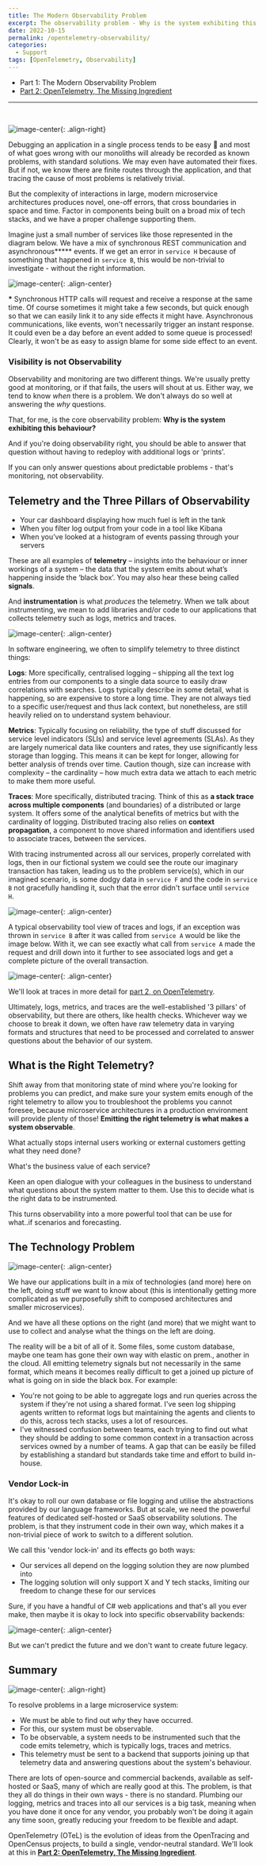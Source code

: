 ```yaml
---
title: The Modern Observability Problem
excerpt: The observability problem - Why is the system exhibiting this behaviour?
date: 2022-10-15
permalink: /opentelemetry-observability/
categories:
  - Support
tags: [OpenTelemetry, Observability]
---
```


- Part 1: The Modern Observability Problem
- [Part 2: OpenTelemetry, The Missing Ingredient](/opentelemetry)

----------------------------
<br/>

![image-center](/assets/images/opentelemetry/stack3.png){: .align-right}

Debugging an application in a single process tends to be easy 💪 and most of what goes wrong with our monoliths will already be recorded as known problems, with standard solutions. We may even have automated their fixes. But if not, we know there are finite routes through the application, and that tracing the cause of most problems is relatively trivial.

But the complexity of interactions in large, modern microservice architectures produces novel, one-off errors, that cross boundaries in space and time. Factor in components being built on a broad mix of tech stacks, and we have a proper challenge supporting them.

Imagine just a small number of services like those represented in the diagram below. We have a mix of synchronous REST communication and asynchronous**\*** events. If we get an error in `service H` because of something that happened in `service B`, this would be non-trivial to investigate - without the right information.

![image-center](/assets/images/opentelemetry/microservices.png){: .align-center}

**\*** Synchronous HTTP calls will request and receive a response at the same time. Of course sometimes it might take a few seconds, but quick enough so that we can easily link it to any side effects it might have. Asynchronous communications, like events, won't necessarily trigger an instant response. It could even be a day before an event added to some queue is processed! Clearly, it won't be as easy to assign blame for some side effect to an event.

### Visibility is not Observability

Observability and monitoring are two different things. We're usually pretty good at monitoring, or if that fails, the users will shout at us. Either way, we tend to know *when* there is a problem. We don't always do so well at answering the *why* questions.

That, for me, is the core observability problem: **Why is the system exhibiting this behaviour?**

And if you're doing observability right, you should be able to answer that question without having to redeploy with additional logs or 'prints'.

If you can only answer questions about predictable problems - that's monitoring, not observability.

## Telemetry and the Three Pillars of Observability

- Your car dashboard displaying how much fuel is left in the tank
- When you filter log output from your code in a tool like Kibana
- When you’ve looked at a histogram of events passing through your servers

These are all examples of **telemetry** – insights into the behaviour or inner workings of a system – the data that the system emits about what’s happening inside the ‘black box’. You may also hear these being called **signals**.

And **instrumentation** is what *produces* the telemetry. When we talk about instrumenting, we mean to add libraries and/or code to our applications that collects telemetry such as logs, metrics and traces.

![image-center](/assets/images/opentelemetry/signals2.png){: .align-center}

In software engineering, we often to simplify telemetry to three distinct things:

**Logs**: More specifically, centralised logging – shipping all the text log entries from our components to a single data source to easily draw correlations with searches. Logs typically describe in some detail, what is happening, so are expensive to store a long time. They are not always tied to a specific user/request and thus lack context, but nonetheless, are still heavily relied on to understand system behaviour.

**Metrics**: Typically focusing on reliability, the type of stuff discussed for service level indicators (SLIs) and service level agreements (SLAs). As they are largely numerical data like counters and rates, they use significantly less storage than logging. This means it can be kept for longer, allowing for better analysis of trends over time. Caution though, size can increase with complexity – the cardinality – how much extra data we attach to each metric to make them more useful.

**Traces**: More specifically, distributed tracing. Think of this as **a stack trace across multiple components** (and boundaries) of a distributed or large system. It offers some of the analytical benefits of metrics but with the cardinality of logging. Distributed tracing also relies on **context propagation**, a component to move shared information and identifiers used to associate traces, between the services.

With tracing instrumented across all our services, properly correlated with logs, then in our fictional system we could see the route our imaginary transaction has taken, leading us to the problem service(s), which in our imagined scenario, is some dodgy data in `service F` and the code in `service B` not gracefully handling it, such that the error didn't surface until `service H`.

![image-center](/assets/images/opentelemetry/microservices2.png){: .align-center}

A typical observability tool view of traces and logs, if an exception was thrown in `service B` after it was called from `service A` would be like the image below. With it, we can see exactly what call from `service A` made the request and drill down into it further to see associated logs and get a complete picture of the overall transaction.

![image-center](/assets/images/opentelemetry/ai-spans.png){: .align-center}

We'll look at traces in more detail for [part 2, on OpenTelemetry](/opentelemetry).

Ultimately, logs, metrics, and traces are the well-established '3 pillars' of observability, but there are others, like health checks. Whichever way we choose to break it down, we often have raw telemetry data in varying formats and structures that need to be processed and correlated to answer questions about the behavior of our system.

## What is the Right Telemetry?

Shift away from that monitoring state of mind where you're looking for problems you can predict, and make sure your system emits enough of the right telemetry to allow you to troubleshoot the problems you cannot foresee, because microservice architectures in a production environment will provide plenty of those! **Emitting the right telemetry is what makes a system observable**.

What actually stops internal users working or external customers getting what they need done?

What's the business value of each service?

Keen an open dialogue with your colleagues in the business to understand what questions about the system  matter to them. Use this to decide what is the right data to be instrumented.

This turns observability into a more powerful tool that can be use for what..if scenarios and forecasting.

## The Technology Problem

![image-center](/assets/images/opentelemetry/tech1.png){: .align-center}

We have our applications built in a mix of technologies (and more) here on the left, doing stuff we want to know about (this is intentionally getting more complicated as we purposefully shift to composed architectures and smaller microservices).

And we have all these options on the right (and more) that we might want to use to collect and analyse what the things on the left are doing.

The reality will be a bit of all of it. Some files, some custom database, maybe one team has gone their own way with elastic on prem., another in the cloud. All emitting telemetry signals but not necessarily in the same format, which means it becomes really difficult to get a joined up picture of what is going on in side the black box. For example:

- You're not going to be able to aggregate logs and run queries across the system if they're not using a shared format. I've seen log shipping agents written to reformat logs but maintaining the agents and clients to do this, across tech stacks, uses a lot of resources.
- I've witnessed confusion between teams, each trying to find out what they should be adding to some common context in a transaction across services owned by a number of teams. A gap that can be easily be filled by establishing a standard but standards take time and effort to build in-house.

### Vendor Lock-in

It's okay to roll our own database or file logging and utilise the abstractions provided by our language frameworks. But at scale, we need the powerful features of dedicated self-hosted or SaaS observability solutions. The problem, is that they instrument code in their own way, which makes it a non-trivial piece of work to switch to a different solution.

We call this 'vendor lock-in' and its effects go both ways:

- Our services all depend on the logging solution they are now plumbed into
- The logging solution will only support X and Y tech stacks, limiting our freedom to change these for our services

Sure, if you have a handful of C# web applications and that's all you ever make, then maybe it is okay to lock into specific observability backends:

![image-center](/assets/images/opentelemetry/tech2.png){: .align-center}

But we can't predict the future and we don't want to create future legacy.

## Summary

![image-center](/assets/images/opentelemetry/observable.png){: .align-right}

To resolve problems in a large microservice system:

- We must be able to find out *why* they have occurred.
- For this, our system must be observable.
- To be observable, a system needs to be instrumented such that the code emits telemetry, which is typically logs, traces and metrics.
- This telemetry must be sent to a backend that supports joining up that telemetry data and answering questions about the system's behaviour.

There are lots of open-source and commercial backends, available as self-hosted or SaaS, many of which are really good at this. The problem, is that they all do things in their own ways - there is no standard. Plumbing our logging, metrics and traces into all our services is a big task, meaning when you have done it once for any vendor, you probably won't be doing it again any time soon, greatly reducing your freedom to be flexible and adapt.

OpenTelemetry (OTeL) is the evolution of ideas from the OpenTracing and OpenCensus projects, to build a single, vendor-neutral standard. We'll look at this in **[Part 2: OpenTelemetry, The Missing Ingredient](/opentelemetry)**.
